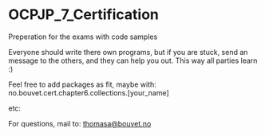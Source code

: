 OCPJP_7_Certification
========================

Preperation for the exams with code samples

Everyone should write there own programs, but if you are stuck, send an message to the others, and they can help you out. 
This way all parties learn :)

Feel free to add packages as fit, maybe with:
    no.bouvet.cert.chapter6.collections.[your_name]
    
etc:

For questions, mail to: thomasa@bouvet.no 

